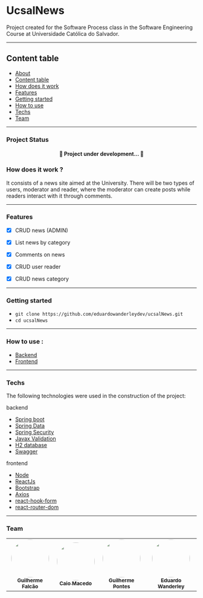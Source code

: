 # UcsalNews

Project created for the Software Process class in the Software Engineering Course at Universidade Católica do Salvador.

---
## Content table

* [About](#about)
* [Content table](#content-table)
* [How does it work](#how-does-it-work)
* [Features](#features)
* [Getting started](#getting-started)
* [How to use](#how-to-use)
* [Techs](#techs)
* [Team](#team)

---

### Project Status
<h4 align="center"> 
	🚧  Project under development...  🚧
</h4>

### How does it work ? 

It consists of a news site aimed at the University. There will be two types of users, moderator and reader, where the moderator can create posts while readers interact with it through comments.

---

### Features

- [x] CRUD news (ADMIN)
- [x] List news by category
- [x] Comments on news
- [x] CRUD user reader
- [x] CRUD news category


---

### Getting started

- `git clone https://github.com/eduardowanderleydev/ucsalNews.git`
- `cd ucsalNews`

---

### How to use :

- [Backend](backend/README.md)
- [Frontend](frontend/ucsal_news/README.md)

---

### Techs

The following technologies were used in the construction of the project:

backend
- [Spring boot](https://spring.io/projects/spring-boot)
- [Spring Data](https://spring.io/projects/spring-data)
- [Spring Security](https://spring.io/projects/spring-security)
- [Javax Validation](https://docs.oracle.com/javaee/7/api/javax/validation/constraints/package-summary.html)
- [H2 database](https://www.h2database.com/html/quickstart.html)
- [Swagger](https://swagger.io/)

frontend
- [Node](https://nodejs.org/en/)
- [ReactJs](https://pt-br.reactjs.org/)
- [Bootstrap](https://getbootstrap.com/docs/5.1/getting-started/introduction/)
- [Axios](https://axios-http.com/docs/intro)
- [react-hook-form](https://react-hook-form.com/)
- [react-router-dom](https://www.npmjs.com/package/react-router-dom)

---

### Team

<table>
  <tr>
    <td align="center"><a href="https://github.com/guilhermefcs7"><img style="border-radius: 50%;" src="https://avatars.githubusercontent.com/u/79313483?v=4" width="100px;" alt=""/><br /><sub><b>Guilherme Falcão</b></sub></a><br /></td>
    <td align="center"><a href="https://github.com/ccaiomacedo"><img style="border-radius: 50%;" src="https://avatars.githubusercontent.com/u/79578694?v=4" width="100px;" alt=""/><br /><sub><b>Caio Macedo</b></sub></a><br /></td>
    <td align="center"><a href="https://github.com/Gustavodecarvalho834"><img style="border-radius: 50%;" src="https://avatars.githubusercontent.com/u/65747791?v=4" width="100px;" alt=""/><br /><sub><b>Guilherme Pontes</b></sub></a><br /></td>
    <td align="center"><a href="https://github.com/eduardowanderleydev"><img style="border-radius: 50%;" src="https://avatars.githubusercontent.com/u/63167060?v=4" width="100px;" alt=""/><br /><sub><b>Eduardo Wanderley</b></sub></a><br /></td>
  </tr>
</table>
